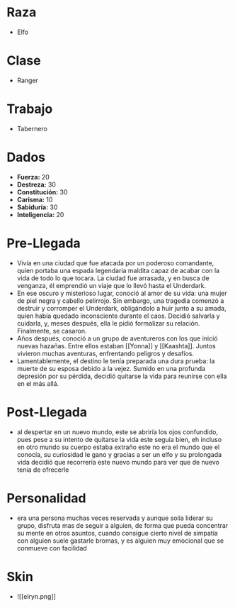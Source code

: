 # Raza
- Elfo
# Clase
- Ranger
# Trabajo
- Tabernero
# Dados
 - **Fuerza:** 20
 - **Destreza:** 30
 - **Constitución:** 30
 - **Carisma:** 10
 - **Sabiduría:** 30
 - **Inteligencia:** 20
# Pre-Llegada
- Vivía en una ciudad que fue atacada por un poderoso comandante, quien portaba una espada legendaria maldita capaz de acabar con la vida de todo lo que tocara. La ciudad fue arrasada, y en busca de venganza, él emprendió un viaje que lo llevó hasta el Underdark.
- En ese oscuro y misterioso lugar, conoció al amor de su vida: una mujer de piel negra y cabello pelirrojo. Sin embargo, una tragedia comenzó a destruir y corromper el Underdark, obligándolo a huir junto a su amada, quien había quedado inconsciente durante el caos. Decidió salvarla y cuidarla, y, meses después, ella le pidió formalizar su relación. Finalmente, se casaron.
- Años después, conoció a un grupo de aventureros con los que inició nuevas hazañas. Entre ellos estaban [[Yonna]] y [[Kaashta]]. Juntos vivieron muchas aventuras, enfrentando peligros y desafíos.
- Lamentablemente, el destino le tenía preparada una dura prueba: la muerte de su esposa debido a la vejez. Sumido en una profunda depresión por su pérdida, decidió quitarse la vida para reunirse con ella en el más allá.
# Post-Llegada
- al despertar en un nuevo mundo, este se abriría los ojos  confundido, pues pese a su intento de quitarse la vida este seguía bien, eh incluso en otro mundo su cuerpo estaba extraño este no era el mundo que el conocía, su curiosidad le gano y gracias a ser un elfo y su prolongada vida decidió que recorrería este nuevo mundo para ver que de nuevo tenia de ofrecerle
# Personalidad 
- era una persona muchas veces reservada y aunque solía liderar su grupo, disfruta mas de seguir a alguien, de forma que pueda concentrar su mente en otros asuntos, cuando consigue cierto nivel de simpatía con alguien suele gastarle bromas, y es alguien muy emocional que se conmueve con facilidad
# Skin
- ![[elryn.png]]